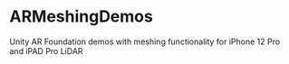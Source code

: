# ARMeshingDemos
Unity AR Foundation demos with meshing functionality for iPhone 12 Pro and iPAD Pro LiDAR
